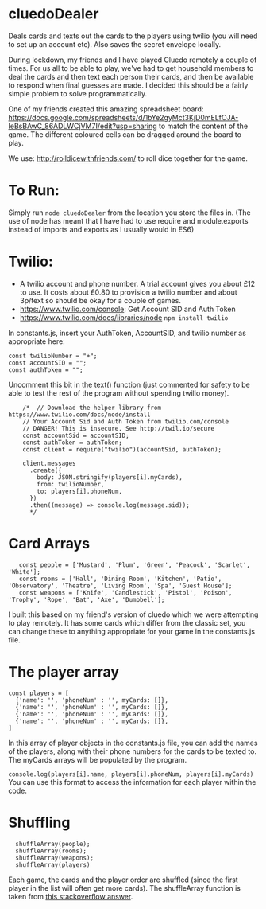 # cluedoDealer
Deals cards and texts out the cards to the players using twilio (you will need to set up an account etc). Also saves the secret envelope locally.  

During lockdown, my friends and I have played Cluedo remotely a couple of times. For us all to be able to play, we've had to get household members to deal the cards and then text each person their cards, and then be available to respond when final guesses are made. I decided this should be a fairly simple problem to solve programmatically. 

One of my friends created this amazing spreadsheet board: https://docs.google.com/spreadsheets/d/1bYe2gyMct3KjD0mELfOJA-IeBsBAwC_86ADLWCjVM7I/edit?usp=sharing to match the content of the game. The different coloured cells can be dragged around the board to play. 

We use: http://rolldicewithfriends.com/ to roll dice together for the game. 

# To Run: 

Simply run ``` node cluedoDealer ``` from the location you store the files in. 
(The use of node has meant that I have had to use require and module.exports instead of imports and exports as I usually would in ES6)

# Twilio: 
- A twilio account and phone number. 
  A trial account gives you about £12 to use. 
  It costs about £0.80 to provision a twilio number and about 3p/text so should be okay for a couple of games. 
- https://www.twilio.com/console: Get Account SID and Auth Token 
- https://www.twilio.com/docs/libraries/node ```npm install twilio```


In constants.js, insert your AuthToken, AccountSID, and twilio number as appropriate here: 
```
const twilioNumber = "+";
const accountSID = "";
const authToken = "";

```

Uncomment this bit in the text() function (just commented for safety to be able to test the rest of the program without spending twilio money).

``` 
    /*  // Download the helper library from https://www.twilio.com/docs/node/install
    // Your Account Sid and Auth Token from twilio.com/console
    // DANGER! This is insecure. See http://twil.io/secure
    const accountSid = accountSID;
    const authToken = authToken;
    const client = require("twilio")(accountSid, authToken);

    client.messages
      .create({
        body: JSON.stringify(players[i].myCards),
        from: twilioNumber,
        to: players[i].phoneNum,
      })
      .then((message) => console.log(message.sid));
      */
 ```

# Card Arrays

```
   const people = ['Mustard', 'Plum', 'Green', 'Peacock', 'Scarlet', 'White'];
   const rooms = ['Hall', 'Dining Room', 'Kitchen', 'Patio', 'Observatory', 'Theatre', 'Living Room', 'Spa', 'Guest House'];
   const weapons = ['Knife', 'Candlestick', 'Pistol', 'Poison', 'Trophy', 'Rope', 'Bat', 'Axe', 'Dumbbell'];
```
I built this based on my friend's version of cluedo which we were attempting to play remotely. It has some cards which differ from the classic set, you can change these to anything appropriate for your game in the constants.js file. 

# The player array

```
const players = [
  {'name': '', 'phoneNum' : '', myCards: []},
  {'name': '', 'phoneNum' : '', myCards: []},
  {'name': '', 'phoneNum' : '', myCards: []},
  {'name': '', 'phoneNum' : '', myCards: []},
]
```
In this array of player objects in the constants.js file, you can add the names of the players, along with their phone numbers for the cards to be texted to. The myCards arrays will be populated by the program. 

```console.log(players[i].name, players[i].phoneNum, players[i].myCards)``` 
You can use this format to access the information for each player within the code. 

# Shuffling 

```
  shuffleArray(people);
  shuffleArray(rooms);
  shuffleArray(weapons);
  shuffleArray(players)
```
Each game, the cards and the player order are shuffled (since the first player in the list will often get more cards). The shuffleArray function is taken from [this stackoverflow answer](https://stackoverflow.com/a/12646864). 



